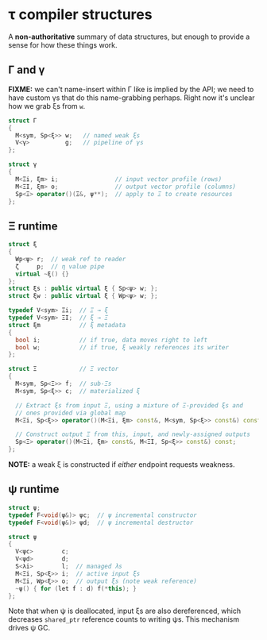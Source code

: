 # τ compiler structures
A **non-authoritative** summary of data structures, but enough to provide a sense for how these things work.


## Γ and γ
**FIXME:** we can't name-insert within Γ like is implied by the API; we need to have custom γs that do this name-grabbing perhaps. Right now it's unclear how we grab ξs from `w`.

```cpp
struct Γ
{
  M<sym, Sp<ξ>> w;   // named weak ξs
  V<γ>          g;   // pipeline of γs
};

struct γ
{
  M<Ξi, ξm> i;                // input vector profile (rows)
  M<ΞI, ξm> o;                // output vector profile (columns)
  Sp<Ξ> operator()(Ξ&, ψ**);  // apply to Ξ to create resources
};
```


## Ξ runtime
```cpp
struct ξ
{
  Wp<ψ> r;  // weak ref to reader
  ζ     p;  // η value pipe
  virtual ~ξ() {}
};
struct ξs : public virtual ξ { Sp<ψ> w; };
struct ξw : public virtual ξ { Wp<ψ> w; };

typedef V<sym> Ξi;  // Ξ → ξ
typedef V<sym> ΞI;  // ξ → Ξ
struct ξm           // ξ metadata
{
  bool i;           // if true, data moves right to left
  bool w;           // if true, ξ weakly references its writer
};

struct Ξ            // Ξ vector
{
  M<sym, Sp<Ξ>> f;  // sub-Ξs
  M<sym, Sp<ξ>> c;  // materialized ξ

  // Extract ξs from input Ξ, using a mixture of Ξ-provided ξs and
  // ones provided via global map
  M<Ξi, Sp<ξ>> operator()(M<Ξi, ξm> const&, M<sym, Sp<ξ>> const&) const;

  // Construct output Ξ from this, input, and newly-assigned outputs
  Sp<Ξ> operator()(M<Ξi, ξm> const&, M<ΞI, Sp<ξ>> const&) const;
};
```

**NOTE:** a weak ξ is constructed if _either_ endpoint requests weakness.


## ψ runtime
```cpp
struct ψ;
typedef F<void(ψ&)> ψc;  // ψ incremental constructor
typedef F<void(ψ&)> ψd;  // ψ incremental destructor

struct ψ
{
  V<ψc>        c;
  V<ψd>        d;
  S<λi>        l;  // managed λs
  M<Ξi, Sp<ξ>> i;  // active input ξs
  M<Ξi, Wp<ξ>> o;  // output ξs (note weak reference)
  ~ψ() { for (let f : d) f(*this); }
};
```

Note that when ψ is deallocated, input ξs are also dereferenced, which decreases `shared_ptr` reference counts to writing ψs. This mechanism drives ψ GC.
